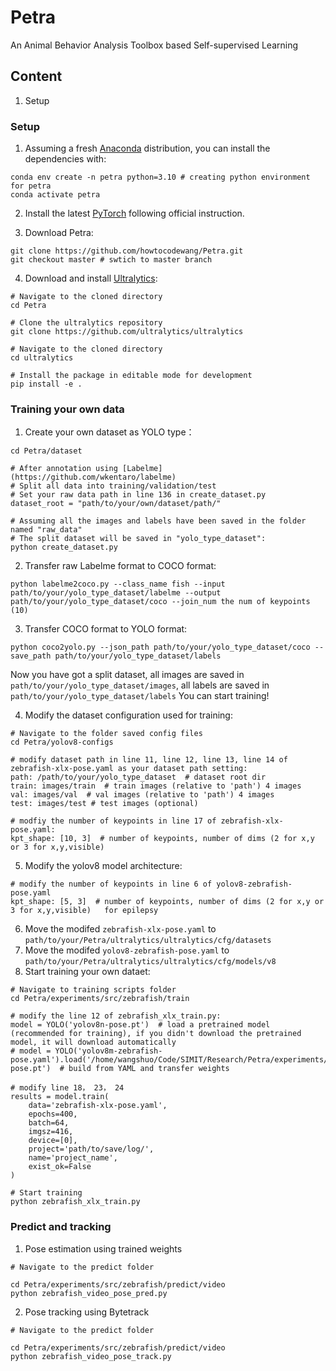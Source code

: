# Petra
An Animal Behavior Analysis Toolbox based Self-supervised Learning

## Content
1. Setup

### Setup

1. Assuming a fresh [Anaconda](https://www.anaconda.com/download/) distribution, you can install the dependencies with:
``` shell
conda env create -n petra python=3.10 # creating python environment for petra
conda activate petra
```
2. Install the latest [PyTorch](https://pytorch.org/get-started/locally/) following official instruction.

3. Download Petra:
``` shell
git clone https://github.com/howtocodewang/Petra.git
git checkout master # swtich to master branch
```

4. Download and install [Ultralytics](https://docs.ultralytics.com/quickstart/):
``` shell
# Navigate to the cloned directory
cd Petra

# Clone the ultralytics repository
git clone https://github.com/ultralytics/ultralytics

# Navigate to the cloned directory
cd ultralytics

# Install the package in editable mode for development
pip install -e .
```

### Training your own data

1. Create your own dataset as YOLO type：
``` shell
cd Petra/dataset

# After annotation using [Labelme](https://github.com/wkentaro/labelme)
# Split all data into training/validation/test
# Set your raw data path in line 136 in create_dataset.py
dataset_root = "path/to/your/own/dataset/path/"

# Assuming all the images and labels have been saved in the folder named "raw_data"
# The split dataset will be saved in "yolo_type_dataset":
python create_dataset.py
```

2. Transfer raw Labelme format to COCO format:
``` shell
python labelme2coco.py --class_name fish --input path/to/your/yolo_type_dataset/labelme --output path/to/your/yolo_type_dataset/coco --join_num the num of keypoints (10)
```

3. Transfer COCO format to YOLO format:
``` shell
python coco2yolo.py --json_path path/to/your/yolo_type_dataset/coco --save_path path/to/your/yolo_type_dataset/labels
```

Now you have got a split dataset, all images are saved in ```path/to/your/yolo_type_dataset/images```, all labels are saved in ```path/to/your/yolo_type_dataset/labels```
You can start training!

4. Modify the dataset configuration used for training:
``` Shell
# Navigate to the folder saved config files
cd Petra/yolov8-configs

# modify dataset path in line 11, line 12, line 13, line 14 of zebrafish-xlx-pose.yaml as your dataset path setting:
path: /path/to/your/yolo_type_dataset  # dataset root dir
train: images/train  # train images (relative to 'path') 4 images
val: images/val  # val images (relative to 'path') 4 images
test: images/test # test images (optional)

# modfiy the number of keypoints in line 17 of zebrafish-xlx-pose.yaml:
kpt_shape: [10, 3]  # number of keypoints, number of dims (2 for x,y or 3 for x,y,visible)
```

5. Modify the yolov8 model architecture:
``` shell
# modify the number of keypoints in line 6 of yolov8-zebrafish-pose.yaml
kpt_shape: [5, 3]  # number of keypoints, number of dims (2 for x,y or 3 for x,y,visible)   for epilepsy
```

6. Move the modifed ```zebrafish-xlx-pose.yaml``` to ```path/to/your/Petra/ultralytics/ultralytics/cfg/datasets```
7. Move the modifed ```yolov8-zebrafish-pose.yaml``` to ```path/to/your/Petra/ultralytics/ultralytics/cfg/models/v8```
8. Start training your own dataet:
``` shell
# Navigate to training scripts folder
cd Petra/experiments/src/zebrafish/train

# modify the line 12 of zebrafish_xlx_train.py:
model = YOLO('yolov8n-pose.pt')  # load a pretrained model (recommended for training), if you didn't download the pretrained model, it will download automatically
# model = YOLO('yolov8m-zebrafish-pose.yaml').load('/home/wangshuo/Code/SIMIT/Research/Petra/experiments/pretrained_weights/pose/yolov8m-pose.pt')  # build from YAML and transfer weights

# modify line 18， 23， 24
results = model.train(
    data='zebrafish-xlx-pose.yaml',
    epochs=400,
    batch=64,
    imgsz=416,
    device=[0],
    project='path/to/save/log/',
    name='project_name',
    exist_ok=False
)

# Start training
python zebrafish_xlx_train.py
```

### Predict and tracking

1. Pose estimation using trained weights
``` shell
# Navigate to the predict folder

cd Petra/experiments/src/zebrafish/predict/video
python zebrafish_video_pose_pred.py
```
2. Pose tracking using Bytetrack
``` shell
# Navigate to the predict folder

cd Petra/experiments/src/zebrafish/predict/video
python zebrafish_video_pose_track.py
```
